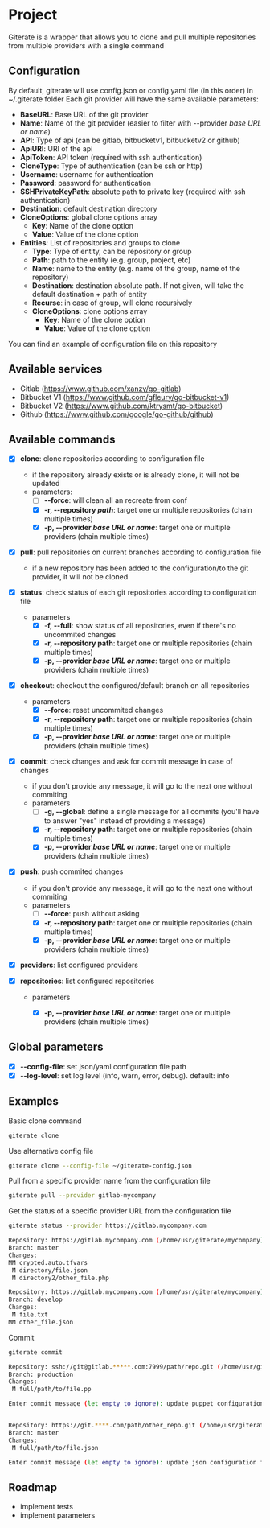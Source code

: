 # Project
Giterate is a wrapper that allows you to clone and pull multiple repositories from multiple providers with a single command

## Configuration
By default, giterate will use config.json or config.yaml file (in this order) in ~/.giterate folder
Each git provider will have the same available parameters:

- **BaseURL**: Base URL of the git provider
- **Name**: Name of the git provider (easier to filter with --provider _base URL or name_)
- **API**: Type of api (can be gitlab, bitbucketv1, bitbucketv2 or github)
- **ApiURI**: URI of the api
- **ApiToken**: API token (required with ssh authentication)
- **CloneType**: Type of authentication (can be ssh or http)
- **Username**: username for authentication
- **Password**: password for authentication
- **SSHPrivateKeyPath**: absolute path to private key (required with ssh authentication)
- **Destination**: default destination directory
- **CloneOptions**: global clone options array
    - **Key**: Name of the clone option
    - **Value**: Value of the clone option
- **Entities**: List of repositories and groups to clone
    - **Type**: Type of entity, can be repository or group
	- **Path**: path to the entity (e.g. group, project, etc)
	- **Name**: name to the entity (e.g. name of the group, name of the repository)
	- **Destination**: destination absolute path. If not given, will take the default destination + path of entity
    - **Recurse**: in case of group, will clone recursively
    - **CloneOptions**: clone options array
        - **Key**: Name of the clone option
        - **Value**: Value of the clone option

You can find an example of configuration file on this repository

## Available services
- Gitlab (https://www.github.com/xanzy/go-gitlab)
- Bitbucket V1 (https://www.github.com/gfleury/go-bitbucket-v1)
- Bitbucket V2 (https://www.github.com/ktrysmt/go-bitbucket)
- Github (https://www.github.com/google/go-github/github)

## Available commands
- [x] **clone**: clone repositories according to configuration file
    - if the repository already exists or is already clone, it will not be updated
    - parameters:
        - [ ] **--force**: will clean all an recreate from conf
        - [x] **-r, --repository _path_**: target one or multiple repositories (chain multiple times)
        - [x] **-p, --provider _base URL or name_**: target one or multiple providers (chain multiple times)

- [x] **pull**: pull repositories on current branches according to configuration file
    - if a new repository has been added to the configuration/to the git provider, it will not be cloned

- [x] **status**: check status of each git repositories according to configuration file
    - parameters
        - [x] -**f, --full**: show status of all repositories, even if there's no uncommited changes
        - [x] **-r, --repository path**: target one or multiple repositories (chain multiple times)
        - [x] **-p, --provider _base URL or name_**: target one or multiple providers (chain multiple times)

- [x] **checkout**: checkout the configured/default branch on all repositories
    - parameters
        - [x] **--force**: reset uncommited changes
        - [x] **-r, --repository path**: target one or multiple repositories (chain multiple times)
        - [x] **-p, --provider _base URL or name_**: target one or multiple providers (chain multiple times)

- [x] **commit**: check changes and ask for commit message in case of changes
    - if you don't provide any message, it will go to the next one without commiting
    - parameters
        - [ ] **-g, --global**: define a single message for all commits (you'll have to answer "yes" instead of providing a message)
        - [x] **-r, --repository path**: target one or multiple repositories (chain multiple times)
        - [x] **-p, --provider _base URL or name_**: target one or multiple providers (chain multiple times)

- [x] **push**: push commited changes
    - if you don't provide any message, it will go to the next one without commiting
    - parameters
        - [ ] **--force**: push without asking
        - [x] **-r, --repository path**: target one or multiple repositories (chain multiple times)
        - [x] **-p, --provider _base URL or name_**: target one or multiple providers (chain multiple times)

- [x] **providers**: list configured providers

- [x] **repositories**: list configured repositories
    - parameters
        - [x] **-p, --provider _base URL or name_**: target one or multiple providers (chain multiple times)


## Global parameters
- [x] **--config-file**: set json/yaml configuration file path
- [x] **--log-level**: set log level (info, warn, error, debug). default: info

## Examples
Basic clone command
```bash
giterate clone
```

Use alternative config file
```bash
giterate clone --config-file ~/giterate-config.json
```

Pull from a specific provider name from the configuration file
```bash
giterate pull --provider gitlab-mycompany
```

Get the status of a specific provider URL from the configuration file
```bash
giterate status --provider https://gitlab.mycompany.com

Repository: https://gitlab.mycompany.com (/home/usr/giterate/mycompany)
Branch: master
Changes:
MM crypted.auto.tfvars
 M directory/file.json
 M directory2/other_file.php

Repository: https://gitlab.mycompany.com (/home/usr/giterate/mycompany)
Branch: develop
Changes:
 M file.txt
MM other_file.json
```

Commit
```bash
giterate commit

Repository: ssh://git@gitlab.*****.com:7999/path/repo.git (/home/usr/giterate/gitlab/repo)
Branch: production
Changes:
 M full/path/to/file.pp

Enter commit message (let empty to ignore): update puppet configuration for repo


Repository: https://git.****.com/path/other_repo.git (/home/usr/giterate/gitlab/other_repo)
Branch: master
Changes:
 M full/path/to/file.json

Enter commit message (let empty to ignore): update json configuration for other_repo
```

## Roadmap
- implement tests
- implement parameters
